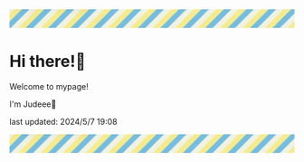 <!-- Header image -->
<img src="./pokemon/pokemon_30.png" width="1000">

# Hi there!👋

Welcome to mypage!

I'm Judeee🐷

last updated: 2024/5/7 19:08

<!-- Footer image -->
<img src="./pokemon/pokemon_30.png" width="1000">
